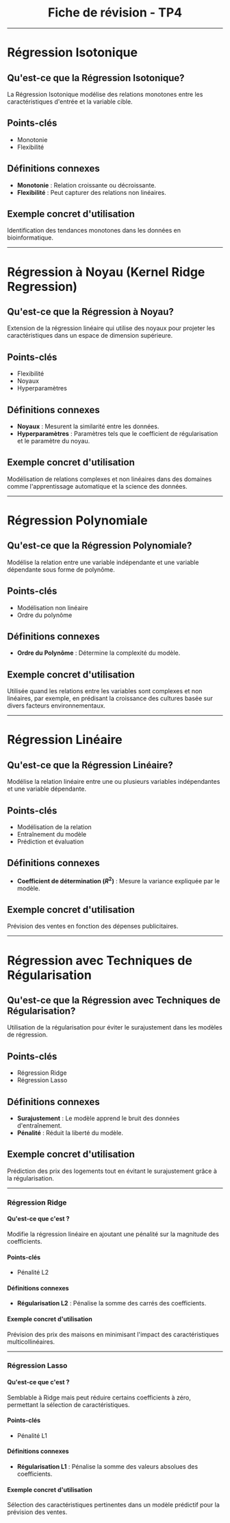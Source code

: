 <div align="center">

# Fiche de révision - TP4

</div>

---

# Régression Isotonique

## Qu'est-ce que la Régression Isotonique?
La Régression Isotonique modélise des relations monotones entre les caractéristiques d'entrée et la variable cible.

## Points-clés
- Monotonie
- Flexibilité

## Définitions connexes
- **Monotonie** : Relation croissante ou décroissante.
- **Flexibilité** : Peut capturer des relations non linéaires.

## Exemple concret d'utilisation
Identification des tendances monotones dans les données en bioinformatique.

---

# Régression à Noyau (Kernel Ridge Regression)

## Qu'est-ce que la Régression à Noyau?
Extension de la régression linéaire qui utilise des noyaux pour projeter les caractéristiques dans un espace de dimension supérieure.

## Points-clés
- Flexibilité
- Noyaux
- Hyperparamètres

## Définitions connexes
- **Noyaux** : Mesurent la similarité entre les données.
- **Hyperparamètres** : Paramètres tels que le coefficient de régularisation et le paramètre du noyau.

## Exemple concret d'utilisation
Modélisation de relations complexes et non linéaires dans des domaines comme l'apprentissage automatique et la science des données.

---

# Régression Polynomiale

## Qu'est-ce que la Régression Polynomiale?
Modélise la relation entre une variable indépendante et une variable dépendante sous forme de polynôme.

## Points-clés
- Modélisation non linéaire
- Ordre du polynôme

## Définitions connexes
- **Ordre du Polynôme** : Détermine la complexité du modèle.

## Exemple concret d'utilisation
Utilisée quand les relations entre les variables sont complexes et non linéaires, par exemple, en prédisant la croissance des cultures basée sur divers facteurs environnementaux.

---

# Régression Linéaire

## Qu'est-ce que la Régression Linéaire?
Modélise la relation linéaire entre une ou plusieurs variables indépendantes et une variable dépendante.

## Points-clés
- Modélisation de la relation
- Entraînement du modèle
- Prédiction et évaluation

## Définitions connexes
- **Coefficient de détermination ($R^2$)** : Mesure la variance expliquée par le modèle.

## Exemple concret d'utilisation
Prévision des ventes en fonction des dépenses publicitaires.

---

# Régression avec Techniques de Régularisation

## Qu'est-ce que la Régression avec Techniques de Régularisation?
Utilisation de la régularisation pour éviter le surajustement dans les modèles de régression.

## Points-clés
- Régression Ridge
- Régression Lasso

## Définitions connexes
- **Surajustement** : Le modèle apprend le bruit des données d'entraînement.
- **Pénalité** : Réduit la liberté du modèle.

## Exemple concret d'utilisation
Prédiction des prix des logements tout en évitant le surajustement grâce à la régularisation.

---

### Régression Ridge

#### Qu'est-ce que c'est ?
Modifie la régression linéaire en ajoutant une pénalité sur la magnitude des coefficients.

#### Points-clés
- Pénalité L2

#### Définitions connexes
- **Régularisation L2** : Pénalise la somme des carrés des coefficients.

#### Exemple concret d'utilisation
Prévision des prix des maisons en minimisant l'impact des caractéristiques multicollinéaires.

---

### Régression Lasso

#### Qu'est-ce que c'est ?
Semblable à Ridge mais peut réduire certains coefficients à zéro, permettant la sélection de caractéristiques.

#### Points-clés
- Pénalité L1

#### Définitions connexes
- **Régularisation L1** : Pénalise la somme des valeurs absolues des coefficients.

#### Exemple concret d'utilisation
Sélection des caractéristiques pertinentes dans un modèle prédictif pour la prévision des ventes.
